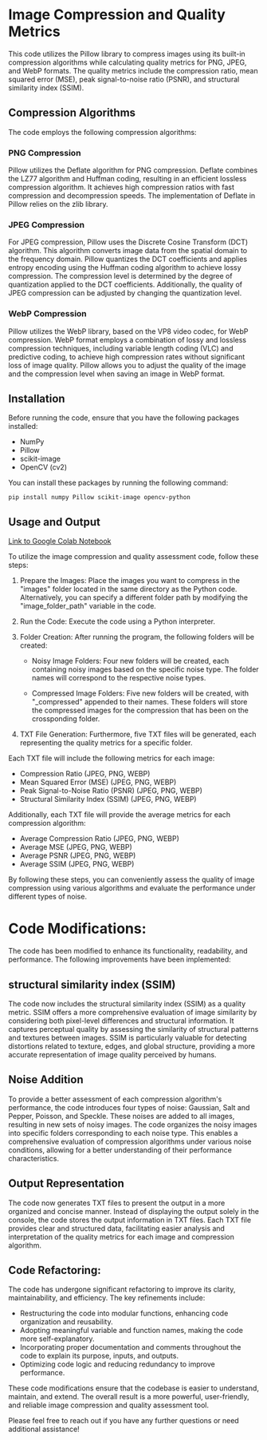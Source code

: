 # Image Compression and Quality Metrics


This code utilizes the Pillow library to compress images using its built-in compression algorithms while calculating quality metrics for PNG, JPEG, and WebP formats. The quality metrics include the compression ratio, mean squared error (MSE), peak signal-to-noise ratio (PSNR), and structural similarity index (SSIM).


## Compression Algorithms

The code employs the following compression algorithms:

### PNG Compression

Pillow utilizes the Deflate algorithm for PNG compression. Deflate combines the LZ77 algorithm and Huffman coding, resulting in an efficient lossless compression algorithm. It achieves high compression ratios with fast compression and decompression speeds. The implementation of Deflate in Pillow relies on the zlib library.


### JPEG Compression

For JPEG compression, Pillow uses the Discrete Cosine Transform (DCT) algorithm. This algorithm converts image data from the spatial domain to the frequency domain. Pillow quantizes the DCT coefficients and applies entropy encoding using the Huffman coding algorithm to achieve lossy compression. The compression level is determined by the degree of quantization applied to the DCT coefficients. Additionally, the quality of JPEG compression can be adjusted by changing the quantization level.

### WebP Compression

Pillow utilizes the WebP library, based on the VP8 video codec, for WebP compression. WebP format employs a combination of lossy and lossless compression techniques, including variable length coding (VLC) and predictive coding, to achieve high compression rates without significant loss of image quality. Pillow allows you to adjust the quality of the image and the compression level when saving an image in WebP format.



## Installation

Before running the code, ensure that you have the following packages installed:

* NumPy
* Pillow
* scikit-image
* OpenCV (cv2)

You can install these packages by running the following command:

```
pip install numpy Pillow scikit-image opencv-python

```


## Usage and Output

[Link to Google Colab Notebook](https://colab.research.google.com/github/ahmad2246/repo/blob/main/reorgnized_code.ipynb)

To utilize the image compression and quality assessment code, follow these steps:

1. Prepare the Images: Place the images you want to compress in the "images" folder located in the same directory as the Python code. Alternatively, you can specify a different folder path by modifying the "image_folder_path" variable in the code.

2. Run the Code: Execute the code using a Python interpreter.

3. Folder Creation: After running the program, the following folders will be created:

	* Noisy Image Folders: Four new folders will be created, each containing noisy images based on the specific noise type. The folder names will correspond to the respective noise types.

	* Compressed Image Folders: Five new folders will be created, with "_compressed" appended to their names. These folders will store the compressed images for the compression that has been on the crossponding folder.

4. TXT File Generation: Furthermore, five TXT files will be generated, each representing the quality metrics for a specific folder.

Each TXT file will include the following metrics for each image:

* Compression Ratio (JPEG, PNG, WEBP)
* Mean Squared Error (MSE) (JPEG, PNG, WEBP)
* Peak Signal-to-Noise Ratio (PSNR) (JPEG, PNG, WEBP)
* Structural Similarity Index (SSIM) (JPEG, PNG, WEBP)

Additionally, each TXT file will provide the average metrics for each compression algorithm:

* Average Compression Ratio (JPEG, PNG, WEBP)
* Average MSE (JPEG, PNG, WEBP)
* Average PSNR (JPEG, PNG, WEBP)
* Average SSIM (JPEG, PNG, WEBP)

By following these steps, you can conveniently assess the quality of image compression using various algorithms and evaluate the performance under different types of noise.


# Code Modifications:

The code has been modified to enhance its functionality, readability, and performance. The following improvements have been implemented:

## structural similarity index (SSIM)

The code now includes the structural similarity index (SSIM) as a quality metric. SSIM offers a more comprehensive evaluation of image similarity by considering both pixel-level differences and structural information. It captures perceptual quality by assessing the similarity of structural patterns and textures between images. SSIM is particularly valuable for detecting distortions related to texture, edges, and global structure, providing a more accurate representation of image quality perceived by humans.


## Noise Addition

To provide a better assessment of each compression algorithm's performance, the code introduces four types of noise: Gaussian, Salt and Pepper, Poisson, and Speckle. These noises are added to all images, resulting in new sets of noisy images. The code organizes the noisy images into specific folders corresponding to each noise type. This enables a comprehensive evaluation of compression algorithms under various noise conditions, allowing for a better understanding of their performance characteristics.

## Output Representation

The code now generates TXT files to present the output in a more organized and concise manner. Instead of displaying the output solely in the console, the code stores the output information in TXT files. Each TXT file provides clear and structured data, facilitating easier analysis and interpretation of the quality metrics for each image and compression algorithm.

## Code Refactoring: 

The code has undergone significant refactoring to improve its clarity, maintainability, and efficiency. The key refinements include:

* Restructuring the code into modular functions, enhancing code organization and reusability.
* Adopting meaningful variable and function names, making the code more self-explanatory.
* Incorporating proper documentation and comments throughout the code to explain its purpose, inputs, and outputs.
* Optimizing code logic and reducing redundancy to improve performance.

These code modifications ensure that the codebase is easier to understand, maintain, and extend. The overall result is a more powerful, user-friendly, and reliable image compression and quality assessment tool.

Please feel free to reach out if you have any further questions or need additional assistance!